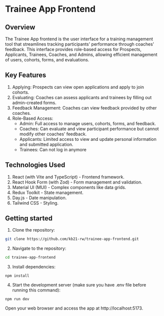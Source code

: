 # Trainee App Frontend

## Overview

The Trainee App frontend is the user interface for a training management tool that streamlines tracking participants' performance through coaches' feedback. This interface provides role-based access for Prospects, Applicants, Trainees, Coaches, and Admins, allowing efficient management of users, cohorts, forms, and evaluations.

## Key Features

1. Applying: Prospects can view open applications and apply to join cohorts.
2. Evaluating: Coaches can assess applicants and trainees by filling out admin-created forms.
3. Feedback Management: Coaches can view feedback provided by other coaches.
4. Role-Based Access:
   -  Admin: Full access to manage users, cohorts, forms, and feedback.
   - Coaches: Can evaluate and view participant performance but cannot modify other coaches' feedback.
   - Applicants: Limited access to view and update personal information and submitted application.
   - Trainees: Can not log in anymore

## Technologies Used

1. React (with Vite and TypeScript) - Frontend framework.
2. React Hook Form (with Zod) - Form management and validation.
3. Material UI (MUI) - Complex components like data grids.
4. Redux Toolkit - State management.
5. Day.js - Date manipulation.
6. Tailwind CSS - Styling.

## Getting started

1. Clone the repository:

```bash
git clone https://github.com/kb21-rw/trainee-app-frontend.git
```

2. Navigate to the repository:

```bash
cd trainee-app-frontend
```

3. Install dependencies:

```shell
npm install
```

4. Start the development server (make sure you have .env file before running this command):

```shell
npm run dev
```

Open your web browser and access the app at http://localhost:5173.
